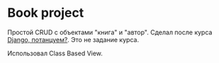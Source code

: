 # Book project

Простой CRUD с объектами "книга" и "автор". Сделал после курса [Django, потанцуем?](https://stepik.org/course/114288/). Это не задание курса.  

Использовал Class Based View.
